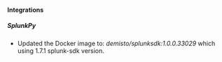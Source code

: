 
#### Integrations
##### SplunkPy
- Updated the Docker image to: *demisto/splunksdk:1.0.0.33029* which using 1.7.1 splunk-sdk version.